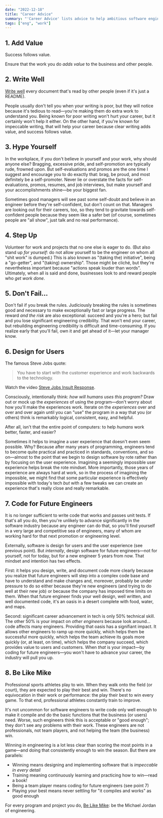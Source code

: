 ```yaml
---
date: "2022-12-18"
title: "Career Advice"
summary: "'Career Advice' lists advice to help ambitious software engineers become the best in their field."
tags: ["eng", "work"]
---
```


## 1. Add Value

Success follows value.

Ensure that the work you do _adds value_ to the business and other people.

## 2. Write Well

[Write well](../write/) every document that's read by other people (even if it's just a README).

People usually don't tell you when your writing is poor, but they will notice because it's tedious to read&mdash;you're making them do extra work to understand you.
Being known for poor writing won't hurt your career, but it certainly won't help it either.
On the other hand, if you're known for impeccable writing, that will help your career because clear writing adds value, and success follows value.

## 3. Hype Yourself

In the workplace, if you don't believe in yourself and your work, why should anyone else?
Bragging, excessive pride, and self-promotion are typically rude, frowned upon.
But self-evaluations and promos are the one time I suggest and encourage you to do exactly that: brag, be proud, and most definitely be a self-promoter.
Never lie or overstate the facts for self-evaluations, promos, resumes, and job interviews, but make yourself and your accomplishments shine&mdash;be your biggest fan.

Sometimes good managers will see past some self-doubt and believe in an engineer before they're self-confident, but don't count on that.
Managers are looking out for their careers, too, so they tend to gravitate towards self-confident people because they seem like a safer bet (of course, sometimes people are "all show", just talk and no real performance).

## 4. Step Up

Volunteer for work and projects that no one else is eager to do.
(But also stand up _for yourself_: do not allow yourself to be the engineer on whom all "shit work" is dumped.)
This is also known as "(taking the) initiative",  being a "go-getter", and "(taking) ownership".
Those might be cliché, but they're nevertheless important because "actions speak louder than words".
Ultimately, when all is said and done, businesses look to and reward people who _get work done_.

## 5. Don't Fail...

Don't fail if you break the rules.
Judiciously breaking the rules is sometimes good and necessary to make exceptionally fast or large progress.
The reward _and the risk_ are also exceptional: succeed and you're a hero; but fail and you lose significant engineering credibility.
That won't end your career, but rebuilding engineering credibility is difficult and time-consuming.
If you realize early that you'll fail, own it and get ahead of it&mdash;let your manager know.

## 6. Design for Users

The famous Steve Jobs quote:

>You have to start with the customer experience and work backwards to the technology.

Watch the video [Steve Jobs Insult Response](https://www.youtube.com/watch?v=FF-tKLISfPE).

Consciously, intentionally think: _how will humans uses this program?_
Draw out or mock up the _experiences_ of using the program&mdash;don't worry about how you'll make the experiences work.
Iterate on the _experiences_ over and over and over again until you can "use" the program in a way that you (or others) think is remarkably logical, consistent, easy, and helpful.

After all, isn't that the entire point of computers: to help _humans_ work better, faster, and easier?

Sometimes it helps to imagine a user experience that doesn't even seem possible.
Why?
Because after many years of programming, engineers tend to become quite practical and practiced in standards, conventions, and so on&mdash;almost to the point that we begin to design software by rote rather than by focusing on the user experience.
Imagining a seemingly impossible user experience helps break the rote mindset.
More importantly, those years of experience are always hard at work, so in the process of imagining the impossible, we might find that some particular experience is effectively impossible with today's tech _but_ with a few tweaks we can create an experience that's really close and really remarkable.

## 7. Code for Future Engineers

It is no longer sufficient to write code that works and passes unit tests.
If that's all you do, then you're unlikely to advance significantly in the software industry because any engineer can do that, so you'll find yourself in a very large and competitive sea of engineers, many of whom are working hard for that next promotion or engineering level.

Externally, software is design for users and the user experience (see previous point).
But _internally_, design software for future engineers&mdash;not for yourself, not for today, but for a new engineer 5 years from now.
That mindset and intention has two effects.

First: it helps you design, write, and document code more clearly because you realize that future engineers will step into a complex code base and have to understand and make changes and, moreover, probably be under pressure to do so either because they're new engineers (and trying to do well at their new job) or because the company has imposed time limits on them.
When that future engineer finds your well design, well written, and well documented code, it's an oasis in a desert complete with food, water, and maps.

Second: significant career advancement in tech is only 50% technical skill.
The other 50% is your impact on _other engineers_ because look around... code affects many engineers.
Providing that oasis has a signifiant impact.
It allows other engineers to ramp up more quickly, which helps them be successful more quickly, which helps the team achieve its goals more quickly (or, at least, on time), which helps the company succeed, which provides value to users and customers.
When _that_ is your impact&mdash;by coding for future engineers&mdash;you won't have to advance your career, the industry will pull you up.

## 8. Be Like Mike

Professional sports athletes play to win.
When they walk onto the field (or court), they are expected to play their best and win.
There's no equivocation in their work or performance: the play their best to win every game.
To that end, professional athletes constantly train to improve.

It's not uncommon for software engineers to write code only well enough to make it compile and do the basic functions that the business (or users) need.
Worse, such engineers think this is acceptable or "good enough"; they don't see any problems with their work.
These engineers are not professionals, not team players, and not helping the team (the business) win.

Winning in engineering is a lot less clear than scoring the most points in a game&mdash;and doing that consistently enough to win the season.
But there are parallels:

* Winning means designing and implementing software that is _impeccable in every detail_
* Training meaning continuously learning and practicing how to win&mdash;read a book!
* Being a team player means coding for future engineers (see point 7)
* Playing your best means never settling for "it compiles and works" as good enough

For every program and project you do, [Be Like Mike](https://en.wikipedia.org/wiki/Be_Like_Mike): be the Michael Jordan of engineering.
